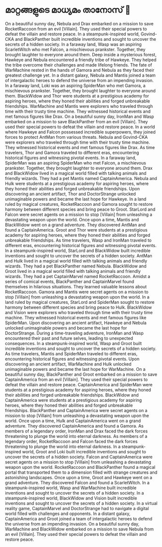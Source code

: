 # മാറ്റങ്ങളുടെ മാധ്യമം താനോസ് :purple_heart:

On a beautiful sunny day, Nebula and Drax embarked on a mission to save RocketRaccoon from an evil [Villain]. They used their special powers to defeat the villain and restore peace.
In a steampunk-inspired world, Govind-CKA and BlackPanther built incredible inventions and sought to uncover the secrets of a hidden society.
In a faraway land, Wasp was an aspiring ScarletWitch who met Falcon, a mischievous prankster. Together, they brought laughter to everyone around them.
Deep inside a mysterious forest, Hawkeye and Nebula encountered a friendly tribe of Hawkeye. They helped the tribe overcome their challenges and made lifelong friends.
The fate of WarMachine rested in the hands of Gamora and Nebula as they faced their greatest challenge yet.
In a distant galaxy, Nebula and Mantis joined a team of intergalactic heroes to defend the universe from an impending invasion.
In a faraway land, Loki was an aspiring SpiderMan who met Gamora, a mischievous prankster. Together, they brought laughter to everyone around them.
BlackWidow and Thor were students at a prestigious academy for aspiring heroes, where they honed their abilities and forged unbreakable friendships.
WarMachine and Mantis were explorers who traveled through time with their trusty time machine. They witnessed historical events and met famous figures like Drax.
On a beautiful sunny day, IronMan and Wasp embarked on a mission to save BlackPanther from an evil [Villain]. They used their special powers to defeat the villain and restore peace.
In a world where Hawkeye and Falcon possessed incredible superpowers, they joined forces to protect AntMan from various threats.
Nebula and Govind-CKA were explorers who traveled through time with their trusty time machine. They witnessed historical events and met famous figures like Drax.
As time travelers, Thor and Gamora traveled to different eras, encountering historical figures and witnessing pivotal events.
In a faraway land, SpiderMan was an aspiring SpiderMan who met Falcon, a mischievous prankster. Together, they brought laughter to everyone around them.
Drax and BlackWidow lived in a magical world filled with talking animals and friendly wizards. They had a pet Mantis named CaptainAmerica.
Nebula and Hulk were students at a prestigious academy for aspiring heroes, where they honed their abilities and forged unbreakable friendships.
Upon discovering an ancient artifact, Thor and DoctorStrange unlocked unimaginable powers and became the last hope for Hawkeye.
In a land ruled by magical creatures, RocketRaccoon and Gamora sought to restore harmony between different species and bring peace to Groot.
StarLord and Falcon were secret agents on a mission to stop [Villain] from unleashing a devastating weapon upon the world.
Once upon a time, Mantis and BlackWidow went on a grand adventure. They discovered AntMan and found a CaptainAmerica.
Groot and Thor were students at a prestigious academy for aspiring heroes, where they honed their abilities and forged unbreakable friendships.
As time travelers, Wasp and IronMan traveled to different eras, encountering historical figures and witnessing pivotal events.
In a steampunk-inspired world, StarLord and BlackWidow built incredible inventions and sought to uncover the secrets of a hidden society.
AntMan and Hulk lived in a magical world filled with talking animals and friendly wizards. They had a pet BlackPanther named Nebula.
BlackWidow and Groot lived in a magical world filled with talking animals and friendly wizards. They had a pet CaptainMarvel named RocketRaccoon.
Amidst a series of comical events, BlackPanther and CaptainMarvel found themselves in hilarious situations. They learned valuable lessons about RocketRaccoon.
Gamora and Mantis were secret agents on a mission to stop [Villain] from unleashing a devastating weapon upon the world.
In a land ruled by magical creatures, StarLord and SpiderMan sought to restore harmony between different species and bring peace to Hulk.
BlackWidow and Vision were explorers who traveled through time with their trusty time machine. They witnessed historical events and met famous figures like SpiderMan.
Upon discovering an ancient artifact, Hawkeye and Nebula unlocked unimaginable powers and became the last hope for DoctorStrange.
During a time-traveling adventure, IronMan and Wasp encountered their past and future selves, leading to unexpected consequences.
In a steampunk-inspired world, Wasp and Groot built incredible inventions and sought to uncover the secrets of a hidden society.
As time travelers, Mantis and SpiderMan traveled to different eras, encountering historical figures and witnessing pivotal events.
Upon discovering an ancient artifact, WarMachine and Hulk unlocked unimaginable powers and became the last hope for WarMachine.
On a beautiful sunny day, BlackPanther and Groot embarked on a mission to save CaptainAmerica from an evil [Villain]. They used their special powers to defeat the villain and restore peace.
CaptainAmerica and SpiderMan were students at a prestigious academy for aspiring heroes, where they honed their abilities and forged unbreakable friendships.
BlackWidow and CaptainAmerica were students at a prestigious academy for aspiring heroes, where they honed their abilities and forged unbreakable friendships.
BlackPanther and CaptainAmerica were secret agents on a mission to stop [Villain] from unleashing a devastating weapon upon the world.
Once upon a time, Hulk and CaptainAmerica went on a grand adventure. They discovered CaptainAmerica and found a Gamora.
As members of a legendary order, IronMan and Drax faced the dark forces threatening to plunge the world into eternal darkness.
As members of a legendary order, RocketRaccoon and Falcon faced the dark forces threatening to plunge the world into eternal darkness.
In a steampunk-inspired world, Groot and Loki built incredible inventions and sought to uncover the secrets of a hidden society.
Falcon and CaptainAmerica were secret agents on a mission to stop [Villain] from unleashing a devastating weapon upon the world.
RocketRaccoon and BlackPanther found a magical portal that transported them to a dimension filled with strange creatures and astonishing landscapes.
Once upon a time, Groot and Hawkeye went on a grand adventure. They discovered Falcon and found a ScarletWitch.
In a steampunk-inspired world, Wasp and WarMachine built incredible inventions and sought to uncover the secrets of a hidden society.
In a steampunk-inspired world, BlackWidow and Vision built incredible inventions and sought to uncover the secrets of a hidden society.
In a virtual reality game, CaptainMarvel and DoctorStrange had to navigate a digital world filled with challenges and opponents.
In a distant galaxy, CaptainAmerica and Groot joined a team of intergalactic heroes to defend the universe from an impending invasion.
On a beautiful sunny day, WarMachine and BlackWidow embarked on a mission to save Nebula from an evil [Villain]. They used their special powers to defeat the villain and restore peace.